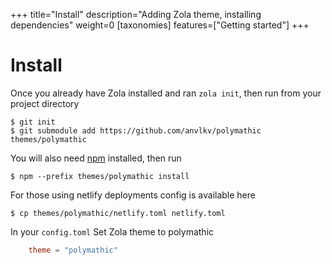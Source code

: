 +++
title="Install"
description="Adding Zola theme, installing dependencies"
weight=0
[taxonomies]
features=["Getting started"]
+++

# Install

Once you already have Zola installed and ran `zola init`, then run from your project directory

    $ git init
    $ git submodule add https://github.com/anvlkv/polymathic themes/polymathic

You will also need [npm](https://docs.npmjs.com/downloading-and-installing-node-js-and-npm) installed, then run

    $ npm --prefix themes/polymathic install

For those using netlify deployments config is available here

    $ cp themes/polymathic/netlify.toml netlify.toml

In your `config.toml` Set Zola theme to polymathic

```toml
    theme = "polymathic"
```